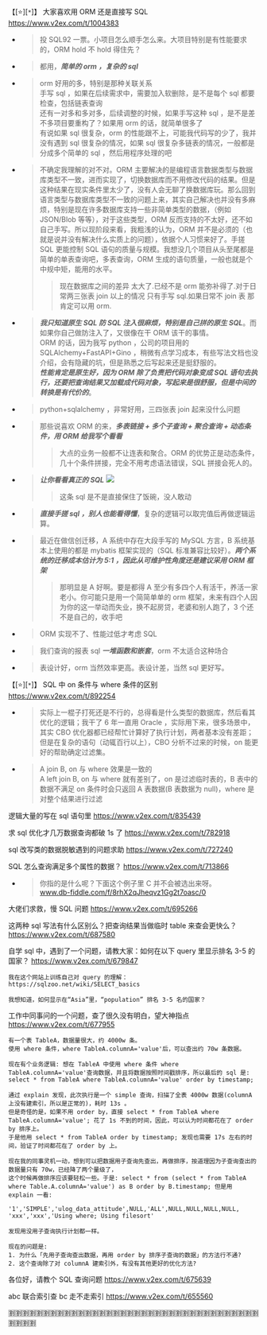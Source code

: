 
【[:star:][`*`]】 大家喜欢用 ORM 还是直接写 SQL https://www.v2ex.com/t/1004383
- > 投 SQL92 一票。小项目怎么顺手怎么来。大项目特别是有性能要求的，ORM hold 不 hold 得住先？
- > 都用，***简单的 orm ，复杂的 sql***
- > orm 好用的多，特别是那种关联关系 <br> 手写 sql ，如果在后续需求中，需要加入软删除，是不是每个 sql 都要检查，包括链表查询 <br> 还有一对多和多对多，后续调整的时候，如果手写这种 sql ，是不是差不多项目要重构了？如果用 orm 的话，就简单很多了 <br> 有说如果 sql 很复杂，orm 的性能跟不上，可能我代码写的少了，我并没有遇到 sql 很复杂的情况，如果 sql 很复杂多链表的情况，一般都是 分成多个简单的 sql ，然后用程序处理的吧
- > 不确定我理解的对不对。ORM 主要解决的是编程语言数据类型与数据库类型不一致，进而实现了，切换数据库而不用修改代码的结果。但是这种结果在现实条件里太少了，没有人会无聊了换数据库玩。那么回到语言类型与数据库类型不一致的问题上来，其实自己解决也并没有多麻烦，特别是现在许多数据库支持一些非简单类型的数据，（例如 JSON/Blob 等等），对于这些类型，ORM 反而支持的不太好，还不如自己手写。所以现阶段来看，我粗浅的认为，ORM 并不是必须的（也就是说并没有解决什么实质上的问题），依据个人习惯来好了。手搓 SQL 更能控制 SQL 语句的质量与规模。我想没几个项目从头至尾都是简单的单表查询吧，多表查询，ORM 生成的语句质量，一般也就是个中规中矩，能用的水平。
  >> 现在数据库之间的差异 太大了.已经不是 orm 能弥补得了.对于日常两三张表 join 以上的情况 只有手写 sql.如果日常不 join 表 那肯定可以用 orm.
- > ***我只知道原生 SQL 防 SQL 注入很麻烦，特别是自己拼的原生 SQL***。而如果你自己做防注入了，又很像在干 ORM 该干的事情。 <br> ORM 的话，因为我写 python ，公司的项目用的 SQLAlchemy+FastAPI+Gino ，稍微有点学习成本，有些写法文档也没介绍，会有隐藏的坑，但是熟悉之后写起来还是挺舒服的。 <br> ***性能肯定是原生好，因为 ORM 除了负责把代码对象变成 SQL 语句去执行，还要把查询结果又加载成代码对象，写起来是很舒服，但是中间的转换是有代价的***。
- > python+sqlalchemy ，非常好用，三四张表 join 起来没什么问题
- > 那些说喜欢 ORM 的来，***多表链接 + 多个子查询 + 聚合查询 + 动态条件，用 ORM 给我写个看看***
  >> 大点的业务一般都不让连表和聚合。ORM 的优势正是动态条件，几十个条件拼接，完全不用考虑语法错误，SQL 拼接会死人的。
- > ***让你看看真正的 SQL*** ![]( https://pic.imgdb.cn/item/658e6c03c458853aef6eb1ee.png)
  >> 这条 sql 是不是直接保住了饭碗，没人敢动
- > ***直接手搓 sql ，别人也能看得懂***，复杂的逻辑可以取完值后再做逻辑运算。
- > 最近在做信创迁移，A 系统中存在大段手写的 MySQL 方言，B 系统基本上使用的都是 mybatis 框架实现的（SQL 标准兼容比较好）。***两个系统的迁移成本估计为 5:1 ，因此从可维护性角度还是建议采用 ORM 框架***
  >> 那明显是 A 好啊。要是都得 A 至少有多四个人有活干，养活一家老小。你可能只是用一个简简单单的 orm 框架，未来有四个人因为你的这一举动而失业，换不起房贷，老婆和别人跑了，3 个还不是自己的，收手吧
- > ORM 实现不了、性能过低才考虑 SQL
- > 我们查询的报表 sql ***一堆函数和嵌套***，orm 不太适合这种场合
- > 表设计好，orm 当然效率更高。表设计差，当然 sql 更好写。

【[:star:][`*`]】 SQL 中 on 条件与 where 条件的区别 https://www.v2ex.com/t/892254
- > 实际上一棍子打死还是不行的，总得看是什么类型的数据库，然后看其优化的逻辑；我干了 6 年一直用 Oracle ，实际用下来，很多场景中，其实 CBO 优化器都已经帮忙计算好了执行计划，两者基本没有差距；但是在复杂的语句（动辄百行以上），CBO 分析不过来的时候，on 能更好的帮助确定过滤集。
- > A join B, on 与 where 效果是一致的 <br> A left join B, on 与 where 就有差别了，on 是过滤临时表的，B 表中的数据不满足 on 条件时会只返回 A 表数据(B 表数据为 null)，where 是对整个结果进行过滤

逻辑大量的写在 sql 语句里 https://www.v2ex.com/t/835439

求 sql 优化才几万数据查询都破 1s 了 https://www.v2ex.com/t/782918

sql 改写类的数据脱敏遇到的问题求助 https://www.v2ex.com/t/727240

SQL 怎么查询满足多个属性的数据？ https://www.v2ex.com/t/713866
- > 你指的是什么呢？下面这个例子里 C 并不会被选出来呀。 <br> www.db-fiddle.com/f/8rhX2qJheqvz1Gg2t7oasc/0

大佬们求救，慢 SQL 问题 https://www.v2ex.com/t/695266

这两种 sql 写法有什么区别么？把查询结果当做临时 table 来查会更快么？ https://www.v2ex.com/t/687580

自学 sql 中，遇到了一个问题，请教大家：如何在以下 query 里显示排名 3-5 的国家？ https://www.v2ex.com/t/679847
```console
我在这个网站上训练自己对 query 的理解：
https://sqlzoo.net/wiki/SELECT_basics

我想知道，如何显示在“Asia”里，“population” 排名 3-5 名的国家？
```

工作中同事问的一个问题，查了很久没有明白，望大神指点 https://www.v2ex.com/t/677955
```console
有一个表 TableA，数据量很大，约 4000w 条。
使用 where 条件，where TableA.columnA='value'后，可以查出约 70w 条数据。

现在有个业务逻辑: 想在 TableA 中使用 where 条件 where TableA.columnA='value'查询数据，并且将数据按照时间戳排序，所以最后的 sql 是:
select * from TableA where TableA.columnA='value' order by timestamp;

通过 explain 发现，此次执行是一个 simple 查询，扫描了全表 4000w 数据(columnA 上没有建索引，所以是正常的)，耗时 13s 。
但是奇怪的是，如果不用 order by，直接 select * from TableA where TableA.columnA='value'; 花了 1s 不到的时间，因此，可以认为时间都花在了 order by 排序上。
于是他用 select * from TableA order by timestamp; 发现也需要 17s 左右的时间，验证了时间都花在了 order by 上。

现在我的同事灵机一动，想到可以把数据用子查询先查出，再做排序，按道理因为子查询查出的数据量只有 70w，已经降了两个量级了，
这个时候再做排序应该要轻松一些。于是: select * from (select * from TableA where Table.A.columnA='value') as B order by B.timestamp; 但是用 explain 一看:

'1','SIMPLE','ulog_data_attitude',NULL,'ALL',NULL,NULL,NULL,NULL, 'xxx','xxx','Using where; Using filesort'

发现用没用子查询执行计划都一样。

现在的问题是:
1. 为什么「先用子查询查出数据，再用 order by 排序子查询的数据」的方法行不通?
2. 这个查询除了对 columnA 建索引外，有没有其他更好的优化方法?
```

各位好，请教个 SQL 查询问题 https://www.v2ex.com/t/675639

abc 联合索引查 bc 走不走索引 https://www.v2ex.com/t/655560

:u5272::u5272::u5272::u5272::u5272::u5272::u5272::u5272::u5272::u5272::u5272::u5272::u5272::u5272::u5272::u5272::u5272::u5272::u5272::u5272::u5272::u5272::u5272::u5272::u5272::u5272::u5272::u5272::u5272::u5272::u5272::u5272::u5272::u5272::u5272::u5272::u5272::u5272::u5272::u5272:
